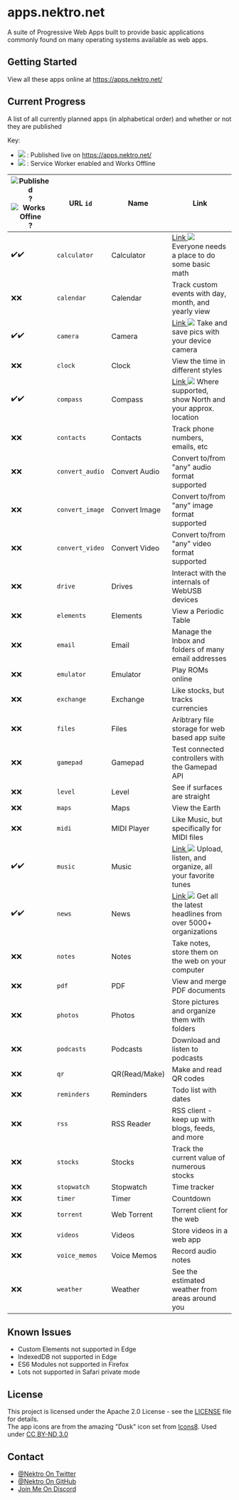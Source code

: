 [pub]: https://png.icons8.com/color/24/000000/domain.png
[swe]: https://png.icons8.com/color/24/000000/wifi-off.png
[out]: https://png.icons8.com/color/16/000000/external-link.png

# apps.nektro.net
A suite of Progressive Web Apps built to provide basic applications commonly found on many operating systems available as web apps.

## Getting Started
View all these apps online at https://apps.nektro.net/

## Current Progress
A list of all currently planned apps (in alphabetical order) and whether or not they are published

Key:
- ![][pub] : Published live on https://apps.nektro.net/
- ![][swe] : Service Worker enabled and Works Offline

| ![Published][pub]? ![Works Offine][swe]? | URL `id` | Name | Link |
| ----- | --------------- | ------------- | ---------------------------------------------------- |
| ✔️✔️ | `calculator`    | Calculator    | [Link ![][out]](https://apps.nektro.net/calculator/) Everyone needs a place to do some basic math |
| ❌❌ | `calendar`      | Calendar      | Track custom events with day, month, and yearly view |
| ✔️✔️ | `camera`        | Camera        | [Link ![][out]](https://apps.nektro.net/camera/) Take and save pics with your device camera |
| ❌❌ | `clock`         | Clock         | View the time in different styles |
| ✔️✔️ | `compass`       | Compass       | [Link ![][out]](https://apps.nektro.net/compass/) Where supported, show North and your approx. location |
| ❌❌ | `contacts`      | Contacts      | Track phone numbers, emails, etc |
| ❌❌ | `convert_audio` | Convert Audio | Convert to/from "any" audio format supported |
| ❌❌ | `convert_image` | Convert Image | Convert to/from "any" image format supported |
| ❌❌ | `convert_video` | Convert Video | Convert to/from "any" video format supported |
| ❌❌ | `drive`         | Drives        | Interact with the internals of WebUSB devices |
| ❌❌ | `elements`      | Elements      | View a Periodic Table |
| ❌❌ | `email`         | Email         | Manage the Inbox and folders of many email addresses |
| ❌❌ | `emulator`      | Emulator      | Play ROMs online |
| ❌❌ | `exchange`      | Exchange      | Like stocks, but tracks currencies |
| ❌❌ | `files`         | Files         | Aribtrary file storage for web based app suite |
| ❌❌ | `gamepad`       | Gamepad       | Test connected controllers with the Gamepad API |
| ❌❌ | `level`         | Level         | See if surfaces are straight |
| ❌❌ | `maps`          | Maps          | View the Earth |
| ❌❌ | `midi`          | MIDI Player   | Like Music, but specifically for MIDI files |
| ✔️✔️ | `music`         | Music         | [Link ![][out]](https://apps.nektro.net/music/) Upload, listen, and organize, all your favorite tunes |
| ✔️✔️ | `news`          | News          | [Link ![][out]](https://apps.nektro.net/news/) Get all the latest headlines from over 5000+ organizations |
| ❌❌ | `notes`         | Notes         | Take notes, store them on the web on your computer |
| ❌❌ | `pdf`           | PDF           | View and merge PDF documents |
| ❌❌ | `photos`        | Photos        | Store pictures and organize them with folders |
| ❌❌ | `podcasts`      | Podcasts      | Download and listen to podcasts |
| ❌❌ | `qr`            | QR(Read/Make) | Make and read QR codes |
| ❌❌ | `reminders`     | Reminders     | Todo list with dates |
| ❌❌ | `rss`           | RSS Reader    | RSS client - keep up with blogs, feeds, and more |
| ❌❌ | `stocks`        | Stocks        | Track the current value of numerous stocks |
| ❌❌ | `stopwatch`     | Stopwatch     | Time tracker |
| ❌❌ | `timer`         | Timer         | Countdown |
| ❌❌ | `torrent`       | Web Torrent   | Torrent client for the web |
| ❌❌ | `videos`        | Videos        | Store videos in a web app |
| ❌❌ | `voice_memos`   | Voice Memos   | Record audio notes |
| ❌❌ | `weather`       | Weather       | See the estimated weather from areas around you |

## Known Issues
- Custom Elements not supported in Edge
- IndexedDB not supported in Edge
- ES6 Modules not supported in Firefox
- Lots  not supported in Safari private mode

## License
This project is licensed under the Apache 2.0 License - see the [LICENSE](LICENSE) file for details.  
The app icons are from the amazing "Dusk" icon set from [Icons8](https://icons8.com/). Used under [CC BY-ND 3.0](https://creativecommons.org/licenses/by-nd/3.0/)

## Contact
- [@Nektro On Twitter](https://twitter.com/Nektro)
- [@Nektro On GitHub](https://github.com/Nektro)
- [Join Me On Discord](https://discord.gg/beUGrGk)
